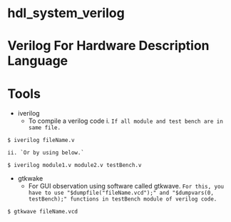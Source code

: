 # hdl_system_verilog

# Verilog For Hardware Description Language

# Tools
* iverilog
	- To compile a verilog code
	i. `If all module and test bench are in same file.`
```
$ iverilog fileName.v      
```
	ii. `Or by using below.`
```
$ iverilog module1.v module2.v testBench.v
```

* gtkwake
	- For GUI observation using software called gtkwave.
`For this, you have to use "$dumpfile("fileName.vcd");" and "$dumpvars(0, testBench);" functions in testBench module of verilog code.`
```
$ gtkwave fileName.vcd
```
